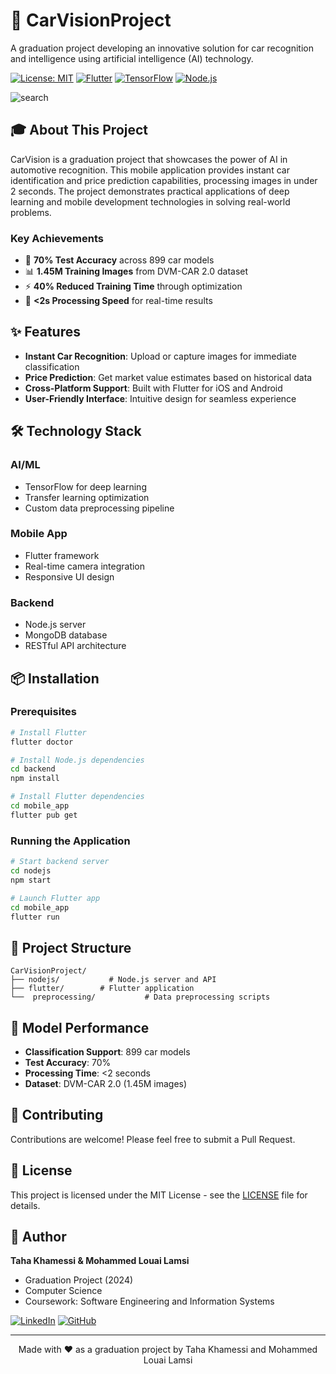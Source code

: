 # 🚗 CarVisionProject

A graduation project developing an innovative solution for car recognition and intelligence using artificial intelligence (AI) technology.

[![License: MIT](https://img.shields.io/badge/License-MIT-yellow.svg)](https://opensource.org/licenses/MIT)
[![Flutter](https://img.shields.io/badge/Flutter-%2302569B.svg?style=flat&logo=Flutter&logoColor=white)](https://flutter.dev)
[![TensorFlow](https://img.shields.io/badge/TensorFlow-%23FF6F00.svg?style=flat&logo=TensorFlow&logoColor=white)](https://tensorflow.org)
[![Node.js](https://img.shields.io/badge/Node.js-339933?style=flat&logo=nodedotjs&logoColor=white)](https://nodejs.org)

![search](https://github.com/KhamessiTaha/CarVisionProject/assets/126385064/07459b02-6dbe-446b-9e2c-31fd9a6b1268)

## 🎓 About This Project

CarVision is a graduation project that showcases the power of AI in automotive recognition. This mobile application provides instant car identification and price prediction capabilities, processing images in under 2 seconds. The project demonstrates practical applications of deep learning and mobile development technologies in solving real-world problems.

### Key Achievements
- 🎯 **70% Test Accuracy** across 899 car models
- 📊 **1.45M Training Images** from DVM-CAR 2.0 dataset
- ⚡ **40% Reduced Training Time** through optimization
- 🚀 **<2s Processing Speed** for real-time results

## ✨ Features

- **Instant Car Recognition**: Upload or capture images for immediate classification
- **Price Prediction**: Get market value estimates based on historical data
- **Cross-Platform Support**: Built with Flutter for iOS and Android
- **User-Friendly Interface**: Intuitive design for seamless experience

## 🛠️ Technology Stack

### AI/ML
- TensorFlow for deep learning
- Transfer learning optimization
- Custom data preprocessing pipeline

### Mobile App
- Flutter framework
- Real-time camera integration
- Responsive UI design

### Backend
- Node.js server
- MongoDB database
- RESTful API architecture

## 📦 Installation

### Prerequisites
```bash
# Install Flutter
flutter doctor

# Install Node.js dependencies
cd backend
npm install

# Install Flutter dependencies
cd mobile_app
flutter pub get
```

### Running the Application
```bash
# Start backend server
cd nodejs
npm start

# Launch Flutter app
cd mobile_app
flutter run
```

## 📁 Project Structure
```
CarVisionProject/
├── nodejs/           # Node.js server and API
├── flutter/        # Flutter application
└──  preprocessing/           # Data preprocessing scripts
```

## 🧪 Model Performance

- **Classification Support**: 899 car models
- **Test Accuracy**: 70%
- **Processing Time**: <2 seconds
- **Dataset**: DVM-CAR 2.0 (1.45M images)

## 🤝 Contributing

Contributions are welcome! Please feel free to submit a Pull Request.

## 📜 License

This project is licensed under the MIT License - see the [LICENSE](LICENSE) file for details.

## 👤 Author

**Taha Khamessi & Mohammed Louai Lamsi**
- Graduation Project (2024)
- Computer Science
- Coursework: Software Engineering and Information Systems

[![LinkedIn](https://img.shields.io/badge/LinkedIn-%230077B5.svg?style=flat&logo=linkedin&logoColor=white)](https://linkedin.com/in/taha-khamessi-396aba1a3/)
[![GitHub](https://img.shields.io/badge/GitHub-%23121011.svg?style=flat&logo=github&logoColor=white)](https://github.com/KhamessiTaha)

---
<div align="center">
Made with ❤️ as a graduation project by Taha Khamessi and Mohammed Louai Lamsi
</div>
